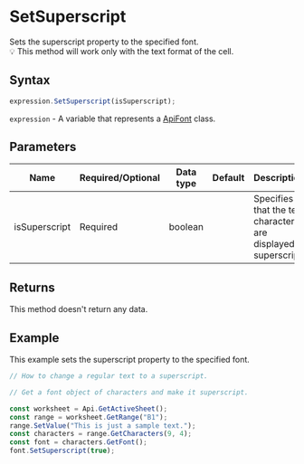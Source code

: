 # SetSuperscript

Sets the superscript property to the specified font.\
💡 This method will work only with the text format of the cell.

## Syntax

```javascript
expression.SetSuperscript(isSuperscript);
```

`expression` - A variable that represents a [ApiFont](../ApiFont.md) class.

## Parameters

| **Name** | **Required/Optional** | **Data type** | **Default** | **Description** |
| ------------- | ------------- | ------------- | ------------- | ------------- |
| isSuperscript | Required | boolean |  | Specifies that the text characters are displayed superscript. |

## Returns

This method doesn't return any data.

## Example

This example sets the superscript property to the specified font.

```javascript editor-xlsx
// How to change a regular text to a superscript.

// Get a font object of characters and make it superscript.

const worksheet = Api.GetActiveSheet();
const range = worksheet.GetRange("B1");
range.SetValue("This is just a sample text.");
const characters = range.GetCharacters(9, 4);
const font = characters.GetFont();
font.SetSuperscript(true);

```
